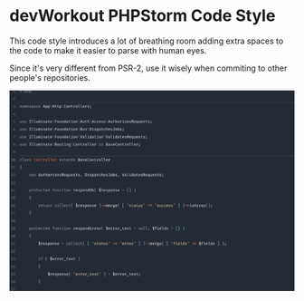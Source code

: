 # devWorkout PHPStorm Code Style

This code style introduces a lot of breathing room adding extra 
spaces to the code to make it easier to parse with human eyes.

Since it's very different from PSR-2, use it wisely when commiting to other people's repositories.

![screenshot](screenshots/example.png)
